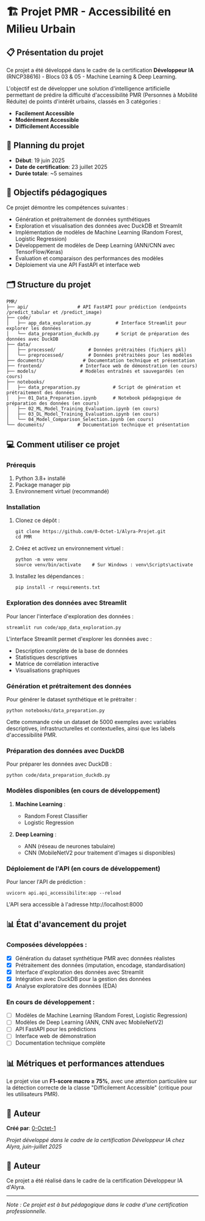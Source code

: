 # 🏗️ Projet PMR - Accessibilité en Milieu Urbain

## 📋 Présentation du projet

Ce projet a été développé dans le cadre de la certification **Développeur IA** (RNCP38616) - Blocs 03 & 05 - Machine Learning & Deep Learning.

L'objectif est de développer une solution d'intelligence artificielle permettant de prédire la difficulté d'accessibilité PMR (Personnes à Mobilité Réduite) de points d'intérêt urbains, classés en 3 catégories :
- **Facilement Accessible**
- **Modérément Accessible**
- **Difficilement Accessible**

## 📅 Planning du projet

- **Début**: 19 juin 2025
- **Date de certification**: 23 juillet 2025
- **Durée totale**: ~5 semaines

## 🏁 Objectifs pédagogiques

Ce projet démontre les compétences suivantes :
- Génération et prétraitement de données synthétiques
- Exploration et visualisation des données avec DuckDB et Streamlit
- Implémentation de modèles de Machine Learning (Random Forest, Logistic Regression)
- Développement de modèles de Deep Learning (ANN/CNN avec TensorFlow/Keras)
- Évaluation et comparaison des performances des modèles
- Déploiement via une API FastAPI et interface web

## 🗂️ Structure du projet

```
PMR/
├── api/                  # API FastAPI pour prédiction (endpoints /predict_tabular et /predict_image)
├── code/
│   ├── app_data_exploration.py         # Interface Streamlit pour explorer les données
│   └── data_preparation_duckdb.py      # Script de préparation des données avec DuckDB
├── data/
│   ├── processed/            # Données prétraitées (fichiers pkl)
│   └── preprocessed/         # Données prétraitées pour les modèles
├── documents/              # Documentation technique et présentation
├── frontend/              # Interface web de démonstration (en cours)
├── models/                # Modèles entraînés et sauvegardés (en cours) 
├── notebooks/
│   ├── data_preparation.py            # Script de génération et prétraitement des données
│   ├── 01_Data_Preparation.ipynb      # Notebook pédagogique de préparation des données (en cours)
│   ├── 02_ML_Model_Training_Evaluation.ipynb (en cours)
│   ├── 03_DL_Model_Training_Evaluation.ipynb (en cours)
│   └── 04_Model_Comparison_Selection.ipynb (en cours)
└── documents/            # Documentation technique et présentation
```

## 💻 Comment utiliser ce projet

### Prérequis

1. Python 3.8+ installé
2. Package manager pip
3. Environnement virtuel (recommandé)

### Installation

1. Clonez ce dépôt :
   ```
   git clone https://github.com/0-Octet-1/Alyra-Projet.git
   cd PMR
   ```

2. Créez et activez un environnement virtuel :
   ```
   python -m venv venv
   source venv/bin/activate    # Sur Windows : venv\Scripts\activate
   ```

3. Installez les dépendances :
   ```
   pip install -r requirements.txt
   ```

### Exploration des données avec Streamlit

Pour lancer l'interface d'exploration des données :
```
streamlit run code/app_data_exploration.py
```

L'interface Streamlit permet d'explorer les données avec :
- Description complète de la base de données
- Statistiques descriptives 
- Matrice de corrélation interactive
- Visualisations graphiques

### Génération et prétraitement des données

Pour générer le dataset synthétique et le prétraiter :
```
python notebooks/data_preparation.py
```
Cette commande crée un dataset de 5000 exemples avec variables descriptives, infrastructurelles et contextuelles, ainsi que les labels d'accessibilité PMR.

### Préparation des données avec DuckDB

Pour préparer les données avec DuckDB :
```
python code/data_preparation_duckdb.py
```

### Modèles disponibles (en cours de développement)

1. **Machine Learning** :
   - Random Forest Classifier
   - Logistic Regression

2. **Deep Learning** :
   - ANN (réseau de neurones tabulaire)
   - CNN (MobileNetV2 pour traitement d'images si disponibles)

### Déploiement de l'API (en cours de développement)

Pour lancer l'API de prédiction :
```
uvicorn api.api_accessibilite:app --reload
```

L'API sera accessible à l'adresse http://localhost:8000

## 📊 État d'avancement du projet

### Composées développées :

- [x] Génération du dataset synthétique PMR avec données réalistes
- [x] Prétraitement des données (imputation, encodage, standardisation)
- [x] Interface d'exploration des données avec Streamlit
- [x] Intégration avec DuckDB pour la gestion des données
- [x] Analyse exploratoire des données (EDA)

### En cours de développement :

- [ ] Modèles de Machine Learning (Random Forest, Logistic Regression)
- [ ] Modèles de Deep Learning (ANN, CNN avec MobileNetV2)
- [ ] API FastAPI pour les prédictions
- [ ] Interface web de démonstration
- [ ] Documentation technique complète

## 📊 Métriques et performances attendues

Le projet vise un **F1-score macro ≥ 75%**, avec une attention particulière sur la détection correcte de la classe "Difficilement Accessible" (critique pour les utilisateurs PMR).

## 👬 Auteur

**Créé par**: [0-Octet-1](https://github.com/0-Octet-1)

_Projet développé dans le cadre de la certification Développeur IA chez Alyra, juin-juillet 2025_

## 📝 Auteur

Ce projet a été réalisé dans le cadre de la certification Développeur IA d'Alyra.

---
*Note : Ce projet est à but pédagogique dans le cadre d'une certification professionnelle.*

